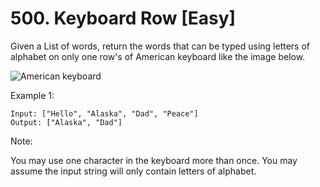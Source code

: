# 500. Keyboard Row [Easy]

Given a List of words, return the words that can be typed using letters of alphabet on only one row's of American keyboard like the image below.

![American keyboard](https://leetcode.com/static/images/problemset/keyboard.png)

Example 1:

    Input: ["Hello", "Alaska", "Dad", "Peace"]
    Output: ["Alaska", "Dad"]

Note:

You may use one character in the keyboard more than once.
You may assume the input string will only contain letters of alphabet.